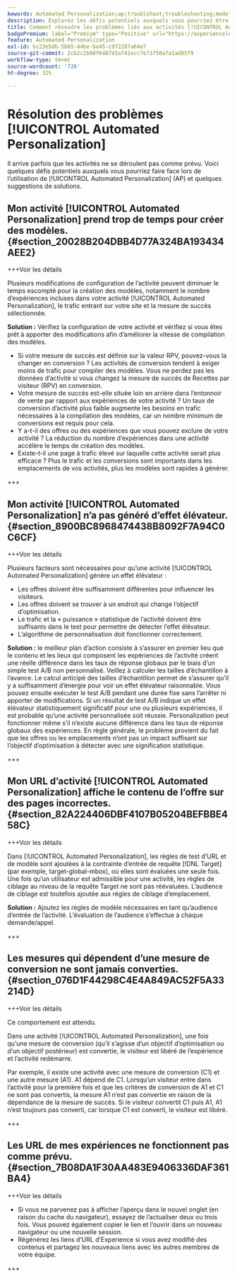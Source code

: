 ```yaml
---
kewords: Automated Personalization;ap;troublshoot;troubleshooting;model;lift
description: Explorez les défis potentiels auxquels vous pourriez être confronté lors de l’utilisation des activités [!UICONTROL Automated Personalization] (AP) dans Adobe Target, ainsi que les solutions suggérées.
title: Comment résoudre les problèmes liés aux activités [!UICONTROL Automated Personalization] ?
badgePremium: label="Premium" type="Positive" url="https://experienceleague.adobe.com/docs/target/using/introduction/intro.html?lang=fr#premium newtab=true" tooltip="Découvrez les fonctionnalités incluses dans Target Premium."
feature: Automated Personalization
exl-id: bc23e5db-5b65-44be-be45-c972287a64e7
source-git-commit: 2cb2c2b68f6487d1af41ecc7e73750afa1ad85f9
workflow-type: tm+mt
source-wordcount: '726'
ht-degree: 32%

---
```


# Résolution des problèmes [!UICONTROL Automated Personalization]

Il arrive parfois que les activités ne se déroulent pas comme prévu. Voici quelques défis potentiels auxquels vous pourriez faire face lors de l’utilisation de [!UICONTROL Automated Personalization] (AP) et quelques suggestions de solutions.

## Mon activité [!UICONTROL Automated Personalization] prend trop de temps pour créer des modèles. {#section_20028B204DBB4D77A324BA193434AEE2}

+++Voir les détails

Plusieurs modifications de configuration de l’activité peuvent diminuer le temps escompté pour la création des modèles, notamment le nombre d’expériences incluses dans votre activité [!UICONTROL Automated Personalization], le trafic entrant sur votre site et la mesure de succès sélectionnée.

**Solution :** Vérifiez la configuration de votre activité et vérifiez si vous êtes prêt à apporter des modifications afin d’améliorer la vitesse de compilation des modèles.

* Si votre mesure de succès est définie sur la valeur RPV, pouvez-vous la changer en conversion ? Les activités de conversion tendent à exiger moins de trafic pour compiler des modèles. Vous ne perdez pas les données d’activité si vous changez la mesure de succès de Recettes par visiteur (RPV) en conversion.
* Votre mesure de succès est-elle située loin en arrière dans l’entonnoir de vente par rapport aux expériences de votre activité ? Un taux de conversion d’activité plus faible augmente les besoins en trafic nécessaires à la compilation des modèles, car un nombre minimum de conversions est requis pour cela.
* Y a-t-il des offres ou des expériences que vous pouvez exclure de votre activité ? La réduction du nombre d’expériences dans une activité accélère le temps de création des modèles.
* Existe-t-il une page à trafic élevé sur laquelle cette activité serait plus efficace ? Plus le trafic et les conversions sont importants dans les emplacements de vos activités, plus les modèles sont rapides à générer.

+++

## Mon activité [!UICONTROL Automated Personalization] n’a pas généré d’effet élévateur. {#section_8900BC8968474438B8092F7A94C0C6CF}

+++Voir les détails

Plusieurs facteurs sont nécessaires pour qu’une activité [!UICONTROL Automated Personalization] génère un effet élévateur :

* Les offres doivent être suffisamment différentes pour influencer les visiteurs.
* Les offres doivent se trouver à un endroit qui change l’objectif d’optimisation.
* Le trafic et la « puissance » statistique de l’activité doivent être suffisants dans le test pour permettre de détecter l’effet élévateur.
* L’algorithme de personnalisation doit fonctionner correctement.

**Solution :** le meilleur plan d’action consiste à s’assurer en premier lieu que le contenu et les lieux qui composent les expériences de l’activité créent une réelle différence dans les taux de réponse globaux par le biais d’un simple test A/B non personnalisé. Veillez à calculer les tailles d’échantillon à l’avance. Le calcul anticipé des tailles d’échantillon permet de s’assurer qu’il y a suffisamment d’énergie pour voir un effet élévateur raisonnable. Vous pouvez ensuite exécuter le test A/B pendant une durée fixe sans l’arrêter ni apporter de modifications. Si un résultat de test A/B indique un effet élévateur statistiquement significatif pour une ou plusieurs expériences, il est probable qu’une activité personnalisée soit réussie. Personalization peut fonctionner même s’il n’existe aucune différence dans les taux de réponse globaux des expériences. En règle générale, le problème provient du fait que les offres ou les emplacements n’ont pas un impact suffisant sur l’objectif d’optimisation à détecter avec une signification statistique.

+++

## Mon URL d’activité [!UICONTROL Automated Personalization] affiche le contenu de l’offre sur des pages incorrectes. {#section_82A224406DBF4107B05204BEFBBE458C}

+++Voir les détails

Dans [!UICONTROL Automated Personalization], les règles de test d’URL et de modèle sont ajoutées à la contrainte d’entrée de requête [!DNL Target] (par exemple, target-global-mbox), où elles sont évaluées une seule fois. Une fois qu’un utilisateur est admissible pour une activité, les règles de ciblage au niveau de la requête Target ne sont pas réévaluées. L’audience de ciblage est toutefois ajoutée aux règles de ciblage d’emplacement.

**Solution :** Ajoutez les règles de modèle nécessaires en tant qu’audience d’entrée de l’activité. L’évaluation de l’audience s’effectue à chaque demande/appel.

+++

## Les mesures qui dépendent d’une mesure de conversion ne sont jamais converties. {#section_076D1F44298C4E4A849AC52F5A33214D}

+++Voir les détails

Ce comportement est attendu.

Dans une activité [!UICONTROL Automated Personalization], une fois qu’une mesure de conversion (qu’il s’agisse d’un objectif d’optimisation ou d’un objectif postérieur) est convertie, le visiteur est libéré de l’expérience et l’activité redémarre.

Par exemple, il existe une activité avec une mesure de conversion (C1) et une autre mesure (A1). A1 dépend de C1. Lorsqu’un visiteur entre dans l’activité pour la première fois et que les critères de conversion de A1 et C1 ne sont pas convertis, la mesure A1 n’est pas convertie en raison de la dépendance de la mesure de succès. Si le visiteur convertit C1 puis A1, A1 n’est toujours pas converti, car lorsque C1 est converti, le visiteur est libéré.

+++

## Les URL de mes expériences ne fonctionnent pas comme prévu. {#section_7B08DA1F30AA483E9406336DAF361BA4}

+++Voir les détails

* Si vous ne parvenez pas à afficher l’aperçu dans le nouvel onglet (en raison du cache du navigateur), essayez de l’actualiser deux ou trois fois. Vous pouvez également copier le lien et l’ouvrir dans un nouveau navigateur ou une nouvelle session.
* Régénérez les liens d’URL d’Experience si vous avez modifié des contenus et partagez les nouveaux liens avec les autres membres de votre équipe.

+++
